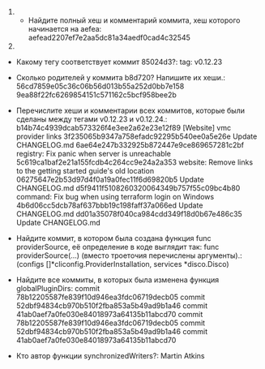 1. - Найдите полный хеш и комментарий коммита, хеш которого начинается на aefea: 
aefead2207ef7e2aa5dc81a34aedf0cad4c32545

2. 
 - Какому тегу соответствует коммит 85024d3?: 
tag: v0.12.23

 - Сколько родителей у коммита b8d720? Напишите их хеши.: 
56cd7859e05c36c06b56d013b55a252d0bb7e158
9ea88f22fc6269854151c571162c5bcf958bee2b

 - Перечислите хеши и комментарии всех коммитов, которые были сделаны между тегами v0.12.23 и v0.12.24.: 
b14b74c4939dcab573326f4e3ee2a62e23e12f89 [Website] vmc provider links
3f235065b9347a758efadc92295b540ee0a5e26e Update CHANGELOG.md
6ae64e247b332925b872447e9ce869657281c2bf registry: Fix panic when server is unreachable
5c619ca1baf2e21a155fcdb4c264cc9e24a2a353 website: Remove links to the getting started guide's old location
06275647e2b53d97d4f0a19a0fec11f6d69820b5 Update CHANGELOG.md
d5f9411f5108260320064349b757f55c09bc4b80 command: Fix bug when using terraform login on Windows
4b6d06cc5dcb78af637bbb19c198faff37a066ed Update CHANGELOG.md
dd01a35078f040ca984cdd349f18d0b67e486c35 Update CHANGELOG.md


 - Найдите коммит, в котором была создана функция func providerSource, её определение в коде выглядит так:
func providerSource(...) (вместо троеточия перечислены аргументы).: 
(configs []*cliconfig.ProviderInstallation, services *disco.Disco)

 - Найдите все коммиты, в которых была изменена функция globalPluginDirs: 
commit 78b12205587fe839f10d946ea3fdc06719decb05
commit 52dbf94834cb970b510f2fba853a5b49ad9b1a46
commit 41ab0aef7a0fe030e84018973a64135b11abcd70
commit 78b12205587fe839f10d946ea3fdc06719decb05
commit 52dbf94834cb970b510f2fba853a5b49ad9b1a46
commit 41ab0aef7a0fe030e84018973a64135b11abcd70

 - Кто автор функции synchronizedWriters?: 
Martin Atkins
